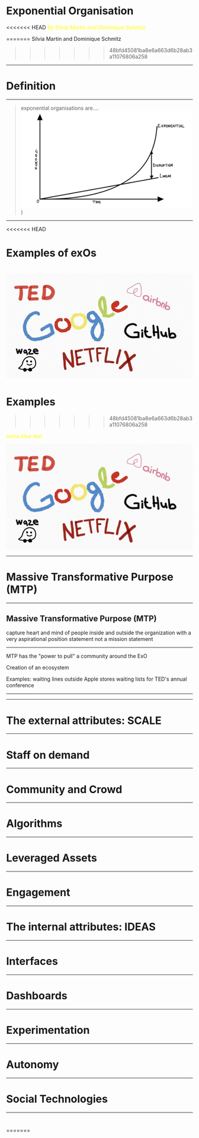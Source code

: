 # Exponential Organisation

<<<<<<< HEAD
<span style="color:yellow">*By Silvia Martin and Dominique Schmitz*</span>

=======
Silvia Martin and Dominique Schmitz
>>>>>>> 48bfd45081ba8e6a663d6b28ab3a11076806a258


---

# Definition

---

> exponential organisations are....
> ![Exponential development](IMG_0777.jpg))

---
<<<<<<< HEAD
# Examples of exOs
![Examples](MicrosoftTeams-image2.jpg)
=======

# Examples
>>>>>>> 48bfd45081ba8e6a663d6b28ab3a11076806a258

<span style="color:yellow">some _blue_ text</span>

![Examples](MicrosoftTeams-image.png)

---

# Massive Transformative Purpose (MTP)

---

## Massive Transformative Purpose (MTP)

capture heart and mind of people inside and outside the organization with a very aspirational position statement
not a mission statement

---

MTP has the "power to pull" a community around the ExO

Creation of an ecosystem

Examples:
waiting lines outside Apple stores
waiting lists for TED's annual conference

---

---

# The external attributes: SCALE

---

# Staff on demand

---

# Community and Crowd

---

# Algorithms

---

# Leveraged Assets

---

# Engagement

---

# The internal attributes: IDEAS

---

# Interfaces

---

# Dashboards

---

# Experimentation

---

# Autonomy

---

# Social Technologies

---

#

=======
